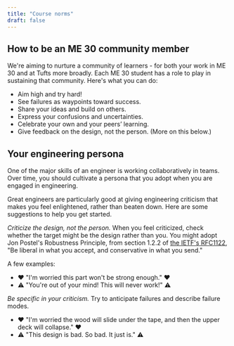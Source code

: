 ```yaml
---
title: "Course norms"
draft: false
---
```

## How to be an ME 30 community member

We're aiming to nurture a community of learners - for both your work in ME 30 and at Tufts more broadly. Each ME 30 student has a role to play in sustaining that community. Here's what you can do:

* Aim high and try hard!
* See failures as waypoints toward success.
* Share your ideas and build on others.
* Express your confusions and uncertainties.
* Celebrate your own and your peers’ learning.
* Give feedback on the design, not the person. (More on this below.)

## Your engineering persona

One of the major skills of an engineer is working collaboratively in teams. Over time, you should cultivate a persona that you adopt when you are engaged in engineering.

Great engineers are particularly good at giving engineering criticism that makes you feel enlightened, rather than beaten down. Here are some suggestions to help you get started.

_Criticize the design, not the person._ When you feel criticized, check whether the target might be the design rather than you. You might adopt Jon Postel's Robustness Principle, from section 1.2.2 of [the IETF's RFC1122](https://www.ietf.org/rfc/rfc1122.txt), "Be liberal in what you accept, and conservative in what you send."

A few examples:

*   ❤ "I'm worried this part won't be strong enough." ❤
*   ⚠ "You're out of your mind! This will never work!" ⚠

_Be specific in your criticism._ Try to anticipate failures and describe failure modes.

*   ❤ "I'm worried the wood will slide under the tape, and then the upper deck will collapse." ❤
*   ⚠ "This design is bad. So bad. It just is." ⚠
